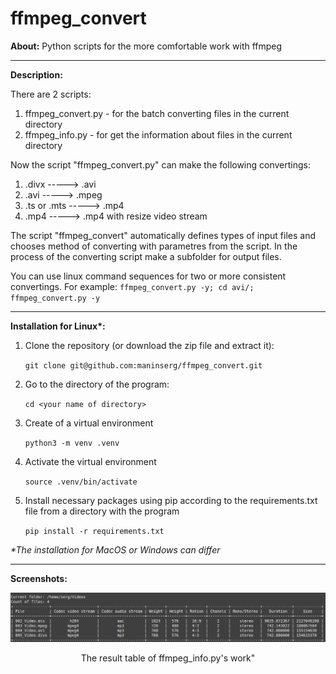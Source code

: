 # ffmpeg_convert

**About:** Python scripts for the more comfortable work with ffmpeg

<hr>

**Description:** 

There are 2 scripts:
1. ffmpeg_convert.py - for the batch converting files in the current directory
2. ffmpeg_info.py - for get the information about files in the current directory

Now the script "ffmpeg_convert.py" can make the following convertings:
1. .divx -----> .avi
2. .avi -----> .mpeg
3. .ts or .mts -----> .mp4
4. .mp4 -----> .mp4 with resize video stream

The script "ffmpeg_convert" automatically  defines types of input files and chooses method of converting with parametres from the script. In the process of the converting script make a subfolder for output files. 

You can use linux command sequences for two or more consistent convertings.
For example:
          `ffmpeg_convert.py -y; cd avi/; ffmpeg_convert.py -y`

<hr>

<b>Installation for Linux*:</b>

1. Clone the repository (or download the zip file and extract it):

    `git clone git@github.com:maninserg/ffmpeg_convert.git`
    
2. Go to the directory of the program:

    `cd <your name of directory>`

3. Create of a virtual environment

    `python3 -m venv .venv`
    
4. Activate the virtual environment

    `source .venv/bin/activate`
    
5. Install necessary packages using pip according to the requirements.txt file from a directory with the program
    
    `pip install -r requirements.txt`

<i>*The installation for MacOS or Windows can differ</i>

<hr>

**Screenshots:**

<p align="center">
  <img src="screenshots/ffmpeg_info_result.png"/>
<p align="center">The result table of ffmpeg_info.py's work"<p align="center">
</p>
